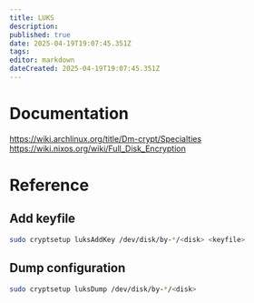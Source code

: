 ```yaml
---
title: LUKS
description: 
published: true
date: 2025-04-19T19:07:45.351Z
tags: 
editor: markdown
dateCreated: 2025-04-19T19:07:45.351Z
---
```


# Documentation
https://wiki.archlinux.org/title/Dm-crypt/Specialties
https://wiki.nixos.org/wiki/Full_Disk_Encryption

# Reference

## Add keyfile
```sh
sudo cryptsetup luksAddKey /dev/disk/by-*/<disk> <keyfile>
```

## Dump configuration
```sh
sudo cryptsetup luksDump /dev/disk/by-*/<disk>
```